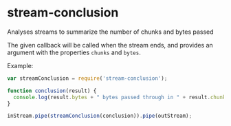 # stream-conclusion
Analyses streams to summarize the number of chunks and bytes passed

The given callback will be called when the stream ends, and provides an argument with the properties `chunks` and `bytes`.

Example:
```js
var streamConclusion = require('stream-conclusion');

function conclusion(result) {
  console.log(result.bytes + " bytes passed through in " + result.chunks + " chunks");
}

inStream.pipe(streamConclusion(conclusion)).pipe(outStream);
```
